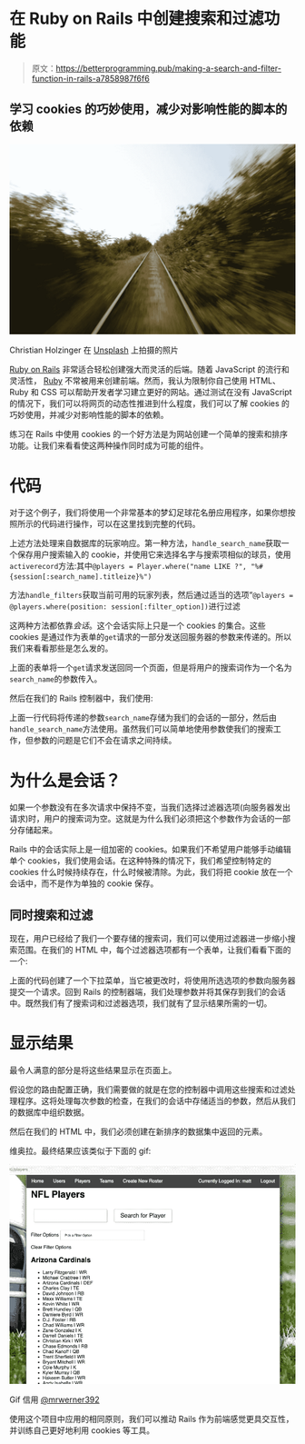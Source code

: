 # 在 Ruby on Rails 中创建搜索和过滤功能

> 原文：<https://betterprogramming.pub/making-a-search-and-filter-function-in-rails-a7858987f6f6>

## 学习 cookies 的巧妙使用，减少对影响性能的脚本的依赖

![](img/a3c46fc36994fabd519eec81730fe80e.png)

Christian Holzinger 在 [Unsplash](https://unsplash.com/s/photos/rails?utm_source=unsplash&utm_medium=referral&utm_content=creditCopyText) 上拍摄的照片

[Ruby on Rails](https://rubyonrails.org/) 非常适合轻松创建强大而灵活的后端。随着 JavaScript 的流行和灵活性， [Ruby](https://www.ruby-lang.org/en/) 不常被用来创建前端。然而，我认为限制你自己使用 HTML、Ruby 和 CSS 可以帮助开发者学习建立更好的网站。通过测试在没有 JavaScript 的情况下，我们可以将网页的动态性推进到什么程度，我们可以了解 cookies 的巧妙使用，并减少对影响性能的脚本的依赖。

练习在 Rails 中使用 cookies 的一个好方法是为网站创建一个简单的搜索和排序功能。让我们来看看使这两种操作同时成为可能的组件。

# 代码

对于这个例子，我们将使用一个非常基本的梦幻足球花名册应用程序，如果你想按照所示的代码进行操作，可以在这里找到完整的代码。

上述方法处理来自数据库的玩家响应。第一种方法，`handle_search_name`获取一个保存用户搜索输入的 cookie，并使用它来选择名字与搜索项相似的球员，使用`activerecord`方法:其中`@players = Player.where("name LIKE ?", "%#{session[:search_name].titleize}%")`

方法`handle_filters`获取当前可用的玩家列表，然后通过适当的选项“`@players = @players.where(position: session[:filter_option])`进行过滤

这两种方法都依靠*会话*。这个会话实际上只是一个 cookies 的集合。这些 cookies 是通过作为表单的`get`请求的一部分发送回服务器的参数来传递的。所以我们来看看那些是怎么发的。

上面的表单将一个`get`请求发送回同一个页面，但是将用户的搜索词作为一个名为`search_name`的参数传入。

然后在我们的 Rails 控制器中，我们使用:

上面一行代码将传递的参数`search_name`存储为我们的会话的一部分，然后由`handle_search_name`方法使用。虽然我们可以简单地使用参数使我们的搜索工作，但参数的问题是它们不会在请求之间持续。

# 为什么是会话？

如果一个参数没有在多次请求中保持不变，当我们选择过滤器选项(向服务器发出请求)时，用户的搜索词为空。这就是为什么我们必须把这个参数作为会话的一部分存储起来。

Rails 中的会话实际上是一组加密的 cookies。如果我们不希望用户能够手动编辑单个 cookies，我们使用会话。在这种特殊的情况下，我们希望控制特定的 cookies 什么时候持续存在，什么时候被清除。为此，我们将把 cookie 放在一个会话中，而不是作为单独的 cookie 保存。

## 同时搜索和过滤

现在，用户已经给了我们一个要存储的搜索词，我们可以使用过滤器进一步缩小搜索范围。在我们的 HTML 中，每个过滤器选项都有一个表单，让我们看看下面的一个:

上面的代码创建了一个下拉菜单，当它被更改时，将使用所选选项的参数向服务器提交一个请求。回到 Rails 的控制器端，我们处理参数并将其保存到我们的会话中。既然我们有了搜索词和过滤器选项，我们就有了显示结果所需的一切。

# 显示结果

最令人满意的部分是将这些结果显示在页面上。

假设您的路由配置正确，我们需要做的就是在您的控制器中调用这些搜索和过滤处理程序。这将处理每次参数的检查，在我们的会话中存储适当的参数，然后从我们的数据库中组织数据。

然后在我们的 HTML 中，我们必须创建在新排序的数据集中返回的元素。

维奥拉。最终结果应该类似于下面的 gif:

![](img/fe0c706124cfd1f88af692bb08b1f895.png)

Gif 信用 [@mrwerner392](http://twitter.com/mrwerner392)

使用这个项目中应用的相同原则，我们可以推动 Rails 作为前端感觉更具交互性，并训练自己更好地利用 cookies 等工具。